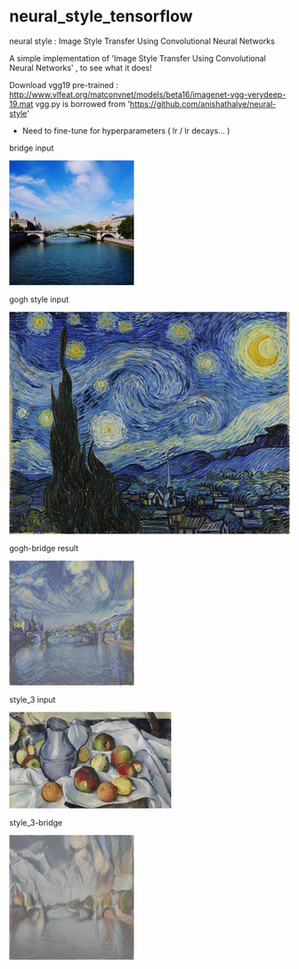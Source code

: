 # neural_style_tensorflow
neural style : Image Style Transfer Using Convolutional Neural Networks


A simple implementation of 'Image Style Transfer Using Convolutional Neural Networks' , to see what it does!

Download vgg19 pre-trained : http://www.vlfeat.org/matconvnet/models/beta16/imagenet-vgg-verydeep-19.mat
vgg.py is borrowed from 'https://github.com/anishathalye/neural-style'

- Need to fine-tune for hyperparameters ( lr / lr decays... )

bridge input

![입력](./bridge_input.png)

gogh style input

![입력](./style_gogh.jpg) 

gogh-bridge result

![입력](./bridge_gogh.png) 

style_3 input

![입력](./style_3.jpeg)

style_3-bridge

![입력](./bridge_002000.png) 
